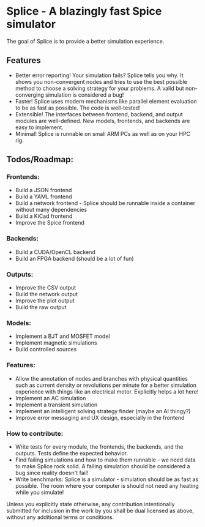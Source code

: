 # Splice - A blazingly fast Spice simulator
The goal of Splice is to provide a better simulation experience.

## Features
  - Better error reporting! Your simulation fails? Splice tells you why. It shows you non-convergent nodes and tries to use the best possible method to choose a solving strategy for your problems. A valid but non-converging simulation is considered a bug!
  - Faster! Splice uses modern mechanisms like parallel element evaluation to be as fast as possible. The code is   well-tested!
  - Extensible! The interfaces between frontend, backend, and output modules are well-defined. New models, frontends,  and backends are easy to implement.
  - Minimal! Splice is runnable on small ARM PCs as well as on your HPC rig.

## Todos/Roadmap:
### Frontends:
  - Build a JSON frontend
  - Build a YAML frontend
  - Build a network frontend - Splice should be runnable inside a container without many dependencies
  - Build a KiCad frontend
  - Improve the Spice frontend

### Backends:
  - Build a CUDA/OpenCL backend
  - Build an FPGA backend (should be a lot of fun)

### Outputs:
  - Improve the CSV output
  - Build the network output
  - Improve the plot output
  - Build the raw output

### Models:
  - Implement a BJT and MOSFET model
  - Implement magnetic simulations
  - Build controlled sources

### Features:
  - Allow the annotation of nodes and branches with physical quantities such as current density or revolutions per minute for a better simulation experience with things like an electrical motor. Explicitly helps a lot here!
  - Implement an AC simulation
  - Implement a transient simulation
  - Implement an intelligent solving strategy finder (maybe an AI thingy?)
  - Improve error messaging and UX design, especially in the frontend

### How to contribute:
  - Write tests for every module, the frontends, the backends, and the outputs. Tests define the expected behavior.
  - Find failing simulations and how to make them runnable - we need data to make Splice rock solid. A failing simulation should be considered a bug since reality doesn't fail!
  - Write benchmarks: Splice is a simulator - simulation should be as fast as possible. The room where your computer is should not need any heating while you simulate!

Unless you explicitly state otherwise, any contribution intentionally submitted for inclusion in the work by you shall be dual licensed as above, without any additional terms or conditions.
